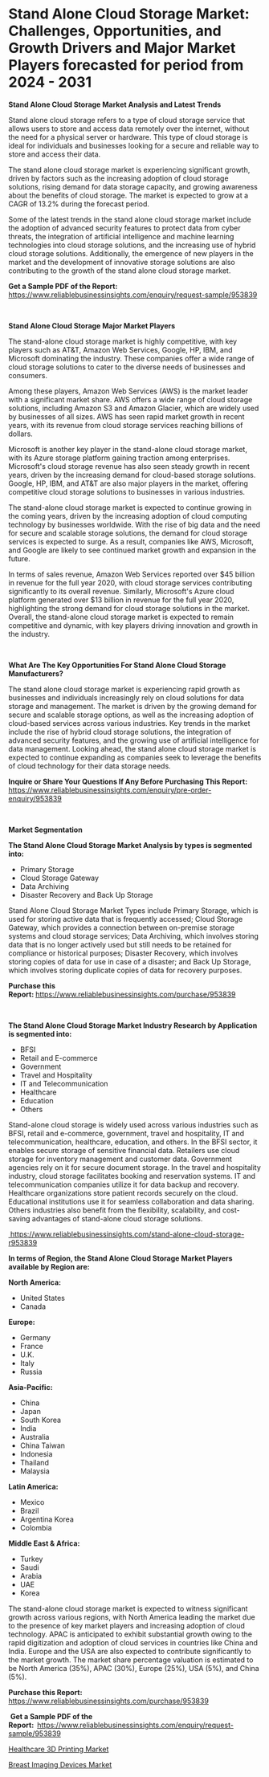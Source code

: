 <p><h1>Stand Alone Cloud Storage Market: Challenges, Opportunities, and Growth Drivers and Major Market Players forecasted for period from 2024 - 2031</h1></p><p><strong>Stand Alone Cloud Storage Market Analysis and Latest Trends</strong></p>
<p><p>Stand alone cloud storage refers to a type of cloud storage service that allows users to store and access data remotely over the internet, without the need for a physical server or hardware. This type of cloud storage is ideal for individuals and businesses looking for a secure and reliable way to store and access their data.</p><p>The stand alone cloud storage market is experiencing significant growth, driven by factors such as the increasing adoption of cloud storage solutions, rising demand for data storage capacity, and growing awareness about the benefits of cloud storage. The market is expected to grow at a CAGR of 13.2% during the forecast period.</p><p>Some of the latest trends in the stand alone cloud storage market include the adoption of advanced security features to protect data from cyber threats, the integration of artificial intelligence and machine learning technologies into cloud storage solutions, and the increasing use of hybrid cloud storage solutions. Additionally, the emergence of new players in the market and the development of innovative storage solutions are also contributing to the growth of the stand alone cloud storage market.</p></p>
<p><strong>Get a Sample PDF of the Report:&nbsp;</strong> <a href="https://www.reliablebusinessinsights.com/enquiry/request-sample/953839">https://www.reliablebusinessinsights.com/enquiry/request-sample/953839</a></p>
<p>&nbsp;</p>
<p><strong>Stand Alone Cloud Storage Major Market Players</strong></p>
<p><p>The stand-alone cloud storage market is highly competitive, with key players such as AT&T, Amazon Web Services, Google, HP, IBM, and Microsoft dominating the industry. These companies offer a wide range of cloud storage solutions to cater to the diverse needs of businesses and consumers.</p><p>Among these players, Amazon Web Services (AWS) is the market leader with a significant market share. AWS offers a wide range of cloud storage solutions, including Amazon S3 and Amazon Glacier, which are widely used by businesses of all sizes. AWS has seen rapid market growth in recent years, with its revenue from cloud storage services reaching billions of dollars.</p><p>Microsoft is another key player in the stand-alone cloud storage market, with its Azure storage platform gaining traction among enterprises. Microsoft's cloud storage revenue has also seen steady growth in recent years, driven by the increasing demand for cloud-based storage solutions. Google, HP, IBM, and AT&T are also major players in the market, offering competitive cloud storage solutions to businesses in various industries.</p><p>The stand-alone cloud storage market is expected to continue growing in the coming years, driven by the increasing adoption of cloud computing technology by businesses worldwide. With the rise of big data and the need for secure and scalable storage solutions, the demand for cloud storage services is expected to surge. As a result, companies like AWS, Microsoft, and Google are likely to see continued market growth and expansion in the future.</p><p>In terms of sales revenue, Amazon Web Services reported over $45 billion in revenue for the full year 2020, with cloud storage services contributing significantly to its overall revenue. Similarly, Microsoft's Azure cloud platform generated over $13 billion in revenue for the full year 2020, highlighting the strong demand for cloud storage solutions in the market. Overall, the stand-alone cloud storage market is expected to remain competitive and dynamic, with key players driving innovation and growth in the industry.</p></p>
<p>&nbsp;</p>
<p><strong>What Are The Key Opportunities For Stand Alone Cloud Storage Manufacturers?</strong></p>
<p><p>The stand alone cloud storage market is experiencing rapid growth as businesses and individuals increasingly rely on cloud solutions for data storage and management. The market is driven by the growing demand for secure and scalable storage options, as well as the increasing adoption of cloud-based services across various industries. Key trends in the market include the rise of hybrid cloud storage solutions, the integration of advanced security features, and the growing use of artificial intelligence for data management. Looking ahead, the stand alone cloud storage market is expected to continue expanding as companies seek to leverage the benefits of cloud technology for their data storage needs.</p></p>
<p><strong>Inquire or Share Your Questions If Any Before Purchasing This Report:</strong> <a href="https://www.reliablebusinessinsights.com/enquiry/pre-order-enquiry/953839">https://www.reliablebusinessinsights.com/enquiry/pre-order-enquiry/953839</a></p>
<p>&nbsp;</p>
<p><strong>Market Segmentation</strong></p>
<p><strong>The Stand Alone Cloud Storage Market Analysis by types is segmented into:</strong></p>
<p><ul><li>Primary Storage</li><li>Cloud Storage Gateway</li><li>Data Archiving</li><li>Disaster Recovery and Back Up Storage</li></ul></p>
<p><p>Stand Alone Cloud Storage Market Types include Primary Storage, which is used for storing active data that is frequently accessed; Cloud Storage Gateway, which provides a connection between on-premise storage systems and cloud storage services; Data Archiving, which involves storing data that is no longer actively used but still needs to be retained for compliance or historical purposes; Disaster Recovery, which involves storing copies of data for use in case of a disaster; and Back Up Storage, which involves storing duplicate copies of data for recovery purposes.</p></p>
<p><strong>Purchase this Report:&nbsp;</strong><a href="https://www.reliablebusinessinsights.com/purchase/953839">https://www.reliablebusinessinsights.com/purchase/953839</a></p>
<p>&nbsp;</p>
<p><strong>The Stand Alone Cloud Storage Market Industry Research by Application is segmented into:</strong></p>
<p><ul><li>BFSI</li><li>Retail and E-commerce</li><li>Government</li><li>Travel and Hospitality</li><li>IT and Telecommunication</li><li>Healthcare</li><li>Education</li><li>Others</li></ul></p>
<p><p>Stand-alone cloud storage is widely used across various industries such as BFSI, retail and e-commerce, government, travel and hospitality, IT and telecommunication, healthcare, education, and others. In the BFSI sector, it enables secure storage of sensitive financial data. Retailers use cloud storage for inventory management and customer data. Government agencies rely on it for secure document storage. In the travel and hospitality industry, cloud storage facilitates booking and reservation systems. IT and telecommunication companies utilize it for data backup and recovery. Healthcare organizations store patient records securely on the cloud. Educational institutions use it for seamless collaboration and data sharing. Others industries also benefit from the flexibility, scalability, and cost-saving advantages of stand-alone cloud storage solutions.</p></p>
<p><a href="https://www.reliablebusinessinsights.com/stand-alone-cloud-storage-r953839">&nbsp;https://www.reliablebusinessinsights.com/stand-alone-cloud-storage-r953839</a></p>
<p><strong>In terms of Region, the Stand Alone Cloud Storage Market Players available by Region are:</strong></p>
<p>
    <p> <strong> North America: </strong>
        <ul>
            <li>United States</li>
            <li>Canada</li>
        </ul>
        </p> 
    <p> <strong> Europe: </strong>
        <ul>
            <li>Germany</li>
            <li>France</li>
            <li>U.K.</li>
            <li>Italy</li>
            <li>Russia</li>
        </ul>
        </p> 
    <p> <strong> Asia-Pacific: </strong>
        <ul>
            <li>China</li>
            <li>Japan</li>
            <li>South Korea</li>
            <li>India</li>
            <li>Australia</li>
            <li>China Taiwan</li>
            <li>Indonesia</li>
            <li>Thailand</li>
            <li>Malaysia</li>
        </ul>
        </p> 
    <p> <strong> Latin America: </strong>
        <ul>
            <li>Mexico</li>
            <li>Brazil</li>
            <li>Argentina Korea</li>
            <li>Colombia</li>
        </ul>
        </p> 
    <p> <strong> Middle East & Africa: </strong>
        <ul>
            <li>Turkey</li>
            <li>Saudi</li>
            <li>Arabia</li>
            <li>UAE</li>
            <li>Korea</li>
        </ul>
    </p>
    </p>
<p><p>The stand-alone cloud storage market is expected to witness significant growth across various regions, with North America leading the market due to the presence of key market players and increasing adoption of cloud technology. APAC is anticipated to exhibit substantial growth owing to the rapid digitization and adoption of cloud services in countries like China and India. Europe and the USA are also expected to contribute significantly to the market growth. The market share percentage valuation is estimated to be North America (35%), APAC (30%), Europe (25%), USA (5%), and China (5%).</p></p>
<p><strong>Purchase this Report: </strong><a href="https://www.reliablebusinessinsights.com/purchase/953839">https://www.reliablebusinessinsights.com/purchase/953839</a></p>
<p>&nbsp;<strong>Get a Sample PDF of the Report:&nbsp;&nbsp;</strong><a href="https://www.reliablebusinessinsights.com/enquiry/request-sample/953839">https://www.reliablebusinessinsights.com/enquiry/request-sample/953839</a></p>
<p><strong></strong></p>
<p><p><a href="https://view.publitas.com/reportprime-1/global-healthcare-3d-printing-market-opportunities-and-forecast-for-period-from-2024-to-2031/">Healthcare 3D Printing Market</a></p><p><a href="https://github.com/theanastasiyah/Market-Research-Report-List-1/blob/main/breast-imaging-devices-market.md">Breast Imaging Devices Market</a></p></p>